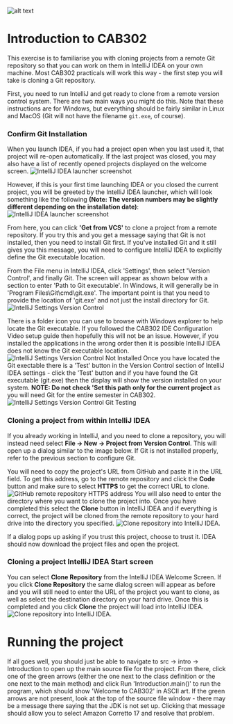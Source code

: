 ![alt text](./images/AdobeStock_902503425.jpeg "Agile Software Development")
# Introduction to CAB302

This exercise is to familiarise you with cloning projects from a remote Git repository so that you can work on them in IntelliJ IDEA on your own machine. Most CAB302 practicals will work this way - the first step you will take is cloning a Git repository.

First, you need to run IntelliJ and get ready to clone from a remote version control system. There are two main ways you might do this. Note that these instructions are for Windows, but everything should be fairly similar in Linux and MacOS (Git will not have the filename `git.exe`, of course).

### Confirm Git Installation

When you launch IDEA, if you had a project open when you last used it, that project will re-open automatically. If the last project was closed, you may also have a list of recently opened projects displayed on the welcome screen.
![IntelliJ IDEA launcher screenshot](./images/IntelliJStartUpOptions.png)

However, if this is your first time launching IDEA or you closed the current project, you will be greeted by the IntelliJ IDEA launcher, which will look something like the following **(Note: The version numbers may be slightly different depending on the installation date)**:
![IntelliJ IDEA launcher screenshot](./images/intellij1.png)

From here, you can click **'Get from VCS'** to clone a project from a remote repository. If you try this and you get a message saying that Git is not installed, then you need to install Git first. If you've installed Git and it still gives you this message, you will need to configure IntelliJ IDEA to explicitly define the Git executable location.

From the File menu in IntelliJ IDEA, click 'Settings', then select 'Version Control', and finally Git. The screen will appear as shown below with a section to enter 'Path to Git executable'. In Windows, it will generally be in 'Program Files\Git\cmd\git.exe'. The important point is that you need to provide the location of 'git.exe' and not just the install directory for Git. 
![IntelliJ Settings Version Control](./images/GitConfigCorrect.png)

There is a folder icon you can use to browse with Windows explorer to help locate the Git executable. If you followed the CAB302 IDE Configuration Video setup guide then hopefully this will not be an issue. However, if you installed the applications in the wrong order then it is possible IntelliJ IDEA does not know the Git executable location. 
![IntelliJ Settings Version Control Not Installed](./images/GitNotInstalled.png)
Once you have located the Git exectable there is a 'Test' button in the Version Control section of IntelliJ IDEA settings - click the 'Test' button and if you have found the Git executable (git.exe) then the display will show the version installed on your system.
**NOTE: Do not check 'Set this path only for the current project** as you will need Git for the entire semester in CAB302.
![IntelliJ Settings Version Control Git Testing](./images/SelectingGitIntelliJ.png)

### Cloning a project from within IntelliJ IDEA 

If you already working in IntelliJ, and you need to clone a repository, you will instead need select **File -> New -> Project from Version Control**. This will open up a dialog similar to the image below. If Git is not installed properly, refer to the previous section to configure Git.

You will need to copy the project's URL from GitHub and paste it in the URL field. To get this address, go to the remote repository and click the **Code** button and make sure to select **HTTPS** to get the correct URL to clone. 
![GitHub remote repository HTTPS address](./images/URLRemoteRepo.png)
You will also need to enter the directory where you want to clone the project into. Once you have completed this select the **Clone** button in IntelliJ IDEA and if everything is correct, the project will be cloned from the remote repository to your hard drive into the directory you specified.
![Clone repository into IntelliJ IDEA](./images/CloneRepoScreen.png).

If a dialog pops up asking if you trust this project, choose to trust it. IDEA should now download the project files and open the project.
### Cloning a project IntelliJ IDEA Start screen

You can select **Clone Repository** from the IntelliJ IDEA Welcome Screen. If you click **Clone Repository** the same dialog screen will appear as before and you will still need to enter the URL of the project you want to clone, as well as select the destination directory on your hard drive. Once this is completed and you click **Clone** the project will load into IntelliJ IDEA.
![Clone repository into IntelliJ IDEA](./images/RepoCloned.png).

# Running the project

If all goes well, you should just be able to navigate to src -> intro -> Introduction to open up the main source file for the project. From there, click one of the green arrows (either the one next to the class definition or the one next to the main method) and click Run 'Introduction.main()' to run the program, which should show 'Welcome to CAB302' in ASCII art. If the green arrows are not present, look at the top of the source file window - there may be a message there saying that the JDK is not set up. Clicking that message should allow you to select Amazon Corretto 17 and resolve that problem.
